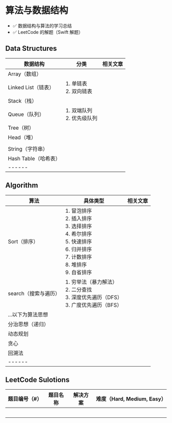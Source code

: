 # 算法与数据结构
* ✅  数据结构与算法的学习总结 
* ✅  LeetCode 的解题（Swift 解题）



## Data Structures

| 数据结构             | 分类                          | 相关文章 |
| -------------------- | ----------------------------- | :------- |
| Array（数组）        |                               |          |
| Linked List（链表）  | 1. 单链表  <br>2. 双向链表    |          |
| Stack（栈）          |                               |          |
| Queue（队列）        | 1. 双端队列 <br>2. 优先级队列 |          |
| Tree（树）           |                               |          |
| Head（堆）           |                               |          |
|                      |                               |          |
| String（字符串）     |                               |          |
| Hash Table（哈希表） |                               |          |
| ------               |                               |          |



## Algorithm

| 算法                 | 具体类型                                                     | 相关文章 |
| -------------------- | ------------------------------------------------------------ | -------- |
| Sort（排序）         | 1. 冒泡排序<br>2. 插入排序<br/>3. 选择排序<br/>4. 希尔排序<br/>5. 快速排序<br/>6. 归并排序<br/>7. 计数排序<br/>8. 堆排序<br/>9. 自省排序<br/> |          |
| search（搜索与遍历） | 1. 穷举法（暴力解法）<br>2. 二分查找 <br/>3. 深度优先遍历（DFS）<br/>3. 广度优先遍历（BFS）<br/> |          |
| ...以下为算法思想    |                                                              |          |
| 分治思想（递归）     |                                                              |          |
| 动态规划             |                                                              |          |
| 贪心                 |                                                              |          |
| 回溯法               |                                                              |          |
| ------               |                                                              |          |



## LeetCode Sulotions



| 题目编号（#） | 题目名称 | 解决方案 | 难度（Hard, Medium, Easy） |
| ------------- | -------- | -------- | -------------------------- |
|               |          |          |                            |
|               |          |          |                            |
|               |          |          |                            |
|               |          |          |                            |
|               |          |          |                            |





